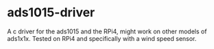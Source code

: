 # ads1015-driver

A c driver for the ads1015 and the RPi4, might work on other models of ads1x1x.
Tested on RPi4 and specifically with a wind speed sensor.
